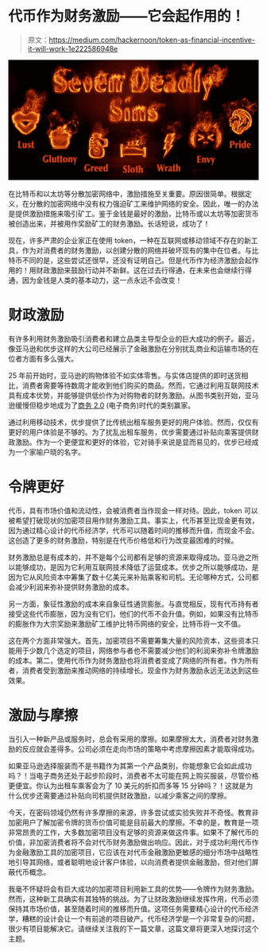 # 代币作为财务激励——它会起作用的！

> 原文：<https://medium.com/hackernoon/token-as-financial-incentive-it-will-work-1e222586948e>

![](img/b83f2a89a9d053bed7a0ea089c4495d6.png)

在比特币和以太坊等分散加密网络中，激励措施至关重要。原因很简单。根据定义，在分散的加密网络中没有权力强迫矿工来维护网络的安全。因此，唯一的办法是提供激励措施来吸引矿工。鉴于金钱是最好的激励，比特币或以太坊等加密货币被创造出来，并被用作奖励矿工的财务激励。长话短说，成功了！

现在，许多严肃的企业家正在使用 token，一种在互联网或移动领域不存在的新工具，作为对消费者的财务激励，以创建分散的网络并破坏现有的集中在位者。与比特币不同的是，这些尝试还很早，还没有证明自己。但是代币作为经济激励会起作用的！用财政激励来鼓励行动并不新鲜。这在过去行得通，在未来也会继续行得通，因为金钱是人类的基本动力，这一点永远不会改变！

# **财政激励**

有许多利用财务激励吸引消费者和建立品类主导型企业的巨大成功的例子。最近，像亚马逊和优步这样的大公司已经展示了金融激励在分别扰乱商业和运输市场的在位者方面有多么强大。

25 年前开始时，亚马逊的购物体验不如实体零售。与实体店提供的即时送货相比，消费者需要等待数周才能收到他们购买的商品。然而，它通过利用互联网技术具有成本优势，并能够提供低价作为对购物者的财务激励。从图书类别开始，亚马逊缓慢但稳步地成为了[商务 2.0](/sesameopen/commerce-3-0-100t-community-oriented-owned-and-operated-c3o-economy-2d73c4989eda) (电子商务)时代的类别赢家。

通过利用移动技术，优步提供了比传统出租车服务更好的用户体验。然而，仅仅有更好的用户体验是不够的。为了扰乱出租车服务，优步需要通过补贴向乘客提供财政激励。作为一个更便宜和更好的体验，它对骑手来说是显而易见的，优步已经成为一个家喻户晓的名字。

# **令牌更好**

代币，具有市场价值和流动性，会被消费者当作现金一样对待。因此，token 可以被希望打破现状的加密项目用作财务激励工具。事实上，代币甚至比现金更有效，因为通过精心设计的代币经济学，代币可以随着时间的推移而升值，而现金不会。这创造了更多的财务激励，特别是在代币价格低和行为改变最困难的时候。

财务激励总是有成本的，并不是每个公司都有足够的资源来取得成功。亚马逊之所以能够成功，是因为它利用互联网技术降低了运营成本。优步之所以能够成功，是因为它从风险资本中筹集了数十亿美元来补贴乘客和司机。无论哪种方式，公司都会减少利润来弥补提供财务激励的成本。

另一方面，象征性激励的成本来自象征性通货膨胀。与直觉相反，现有代币持有者接受这些代币膨胀，因为没有它们，他们的代币不会升值。例如，如果没有比特币的膨胀作为大宗奖励来激励矿工维护比特币网络的安全，比特币将一文不值。

这在两个方面非常强大。首先，加密项目不需要筹集大量的风险资本，这些资本只能用于少数几个选定的项目，网络参与者也不需要减少他们的利润来弥补令牌激励的成本。第二，使用代币作为财务激励也将消费者变成了网络的所有者。作为所有者，消费者受到激励来推动网络的持续增长。现金作为财务激励永远无法达到这些效果。

# **激励与摩擦**

当引入一种新产品或服务时，总会有采用的摩擦。如果摩擦太大，消费者对财务激励的反应就会差得多。公司必须在走向市场的策略中考虑摩擦因素才能取得成功。

如果亚马逊选择服装而不是书籍作为其第一个产品类别，你能想象它会如此成功吗？！当电子商务还处于起步阶段时，消费者不太可能在网上购买服装，尽管价格更便宜。你认为出租车乘客会为了 10 美元的折扣而多等 15 分钟吗？！这就是为什么优步还需要通过补贴向司机提供财政激励，以减少乘客之间的摩擦。

今天，在密码领域仍然有许多摩擦的来源，许多尝试或实验失败并不奇怪。教育非加密用户了解加密令牌的货币价值可能是目前最大的摩擦。不幸的是，教育是一项非常昂贵的工作，大多数加密项目没有足够的资源来做这件事。如果不了解代币的价值，非加密消费者将不会对代币财务激励做出响应。因此，对于成功利用代币作为金融激励工具的加密项目，它应该在对代币金融激励更敏感的细分市场中战略性地引导其网络，或者聪明地设计客户体验，以向消费者提供金融激励，但对他们屏蔽代币概念。

我毫不怀疑将会有巨大成功的加密项目利用新工具的优势——令牌作为财务激励。然而，这种新工具确实有其独特的挑战。为了让财政激励继续发挥作用，代币必须保持其市场价值，甚至随着时间的推移而升值。这项任务需要精心设计的代币经济学，糟糕的设计会让一个有前途的项目破产。代币经济学是一个非常复杂的问题，很少有项目能解决它。请继续关注我的下一篇文章，这篇文章将更深入地探讨这个主题。